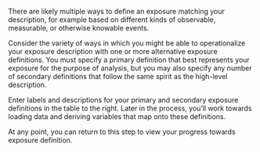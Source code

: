 There are likely multiple ways to define an exposure matching your description, for example based on different kinds of observable, measurable, or otherwise knowable events.​

Consider the variety of ways in which you might be able to operationalize your exposure description with one or more alternative exposure definitions. You must specify a primary definition that best represents your exposure for the purpose of analysis, but you may also specify any number of secondary definitions that follow the same spirit as the high-level description.​

Enter labels and descriptions for your primary and secondary exposure definitions in the table to the right. Later in the process, you’ll work towards loading data and deriving variables that map onto these definitions.​

At any point, you can return to this step to view your progress towards exposure definition.

